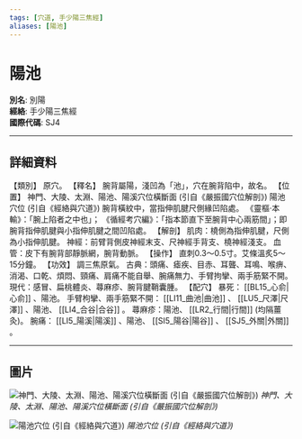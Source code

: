 ```yaml
---
tags: [穴道, 手少陽三焦經]
aliases: [陽池]
---
```


# 陽池

**別名**: 別陽  
**經絡**: 手少陽三焦經  
**國際代碼**: SJ4  

---

## 詳細資料
【類別】
原穴。
【釋名】
腕背屬陽，淺凹為「池」，穴在腕背陷中，故名。
【位置】
神門、大陵、太淵、陽池、陽溪穴位橫斷面 (引自《嚴振國穴位解剖》)
陽池穴位 (引自《經絡與穴道》)
腕背橫紋中，當指伸肌腱尺側緣凹陷處。
《靈樞‧本輸》：「腕上陷者之中也」；
《循經考穴編》：「指本節直下至腕背中心兩筋間」；即腕背指伸肌腱與小指伸肌腱之間凹陷處。
【解剖】
肌肉：橈側為指伸肌腱，尺側為小指伸肌腱。
神經：前臂背側皮神經末支、尺神經手背支、橈神經淺支。
血管：皮下有腕背部靜脈網，腕背動脈。
【操作】
直刺0.3～0.5寸。艾條溫炙5～15分鐘。
【功效】
調三焦原氣。
古典：頭痛、瘧疾、目赤、耳聾、耳鳴、喉痹、消渴、口乾、煩悶、頸痛、肩痛不能自舉、腕痛無力、手臂拘攣、兩手筋緊不開。
現代：感冒、扁桃體炎、蕁麻疹、腕背腱鞘囊腫。
【配穴】
暴死： [[BL15_心俞|心俞]] 、陽池。
手臂枸攣、兩手筋緊不開： [[LI11_曲池|曲池]] 、 [[LU5_尺澤|尺澤]] 、陽池、 [[LI4_合谷|合谷]] 。
蕁麻疹：陽池、 [[LR2_行間|行間]] (均隔薑灸)。
腕痛： [[LI5_陽溪|陽溪]] 、陽池、 [[SI5_陽谷|陽谷]] 、 [[SJ5_外關|外關]] 。

---

## 圖片
![神門、大陵、太淵、陽池、陽溪穴位橫斷面 (引自《嚴振國穴位解剖》)](https://yibian.hopto.org/pic/acu/norm/05/shenmen,daling...(yen).jpg)
_神門、大陵、太淵、陽池、陽溪穴位橫斷面 (引自《嚴振國穴位解剖》)_

![陽池穴位 (引自《經絡與穴道》)](https://yibian.hopto.org/pic/acu/norm/10/yangchi(j&a).jpg)
_陽池穴位 (引自《經絡與穴道》)_

